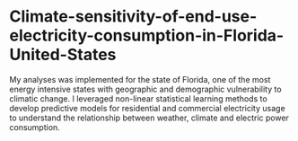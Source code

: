 # Climate-sensitivity-of-end-use-electricity-consumption-in-Florida-United-States
My analyses was implemented for the state of Florida, one of the most energy intensive states with geographic and demographic vulnerability to climatic change. I leveraged non-linear statistical learning methods to develop predictive models for residential and commercial electricity usage to understand the relationship between weather, climate and electric power consumption.
